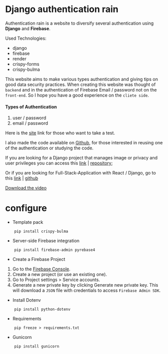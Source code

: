 # Django authentication rain

Authentication rain is a website to diversify several authentication using **Django** and **Firebase**.

Used Technologies:
- django
- firebase
- render
- crispy-forms
- crispy-bulma

This website aims to make various types authentication and giving tips on good data security practices. When creating this website was thought of `backend` and in the authentication of Firebase Email / password not on the `front-end`. So I hope you have a good experience on the `cliete side`.

#### Types of Authentication
1. user / password
2. email / password

Here is the [site]() link for those who want to take a test.

I also made the code available on [Github](https://github.com/aniceto-jolela/django-authentication-rain), for those interested in reusing one of the authentication or studying the code.

If you are looking for a Django project that manages image or privacy and user privileges you can access this [link](https://django-crud-dh2q.onrender.com/) | [repository](https://github.com/aniceto-jolela/django-crud);

Or if you are looking for Full-Stack-Application with React / Django, go to this [link](https://full-stack-application-two.vercel.app/) | [github](https://github.com/aniceto-jolela/full-stack-application)

[Download the video]()

#
# configure
- Template pack
```shell
    pip install crispy-bulma
``` 
- Server-side Firebase integration
```shell
    pip install firebase-admin pyrebase4
```
- Create a Firebase Project
1. Go to the [Firebase Console](https://console.firebase.google.com/).
2. Create a new project (or use an existing one).
3. Go to Project settings > Service accounts.
4. Generate a new private key by clicking Generate new private key. This will download a  `JSON` file with credentials to access `Firebase Admin SDK`.

- Install Dotenv
```shell
    pip install python-dotenv
```
- Requirements
```shell
    pip freeze > requirements.txt
```
- Gunicorn
```shell
    pip install gunicorn
```


